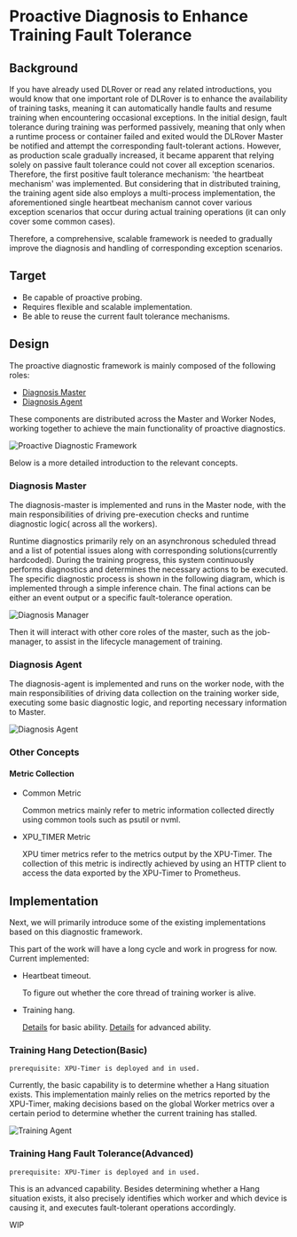 # Proactive Diagnosis to Enhance Training Fault Tolerance

## Background

If you have already used DLRover or read any related introductions, you would 
know that one important role of DLRover is to enhance the availability of 
training tasks, meaning it can automatically handle faults and resume training 
when encountering occasional exceptions. In the initial design, fault tolerance 
during training was performed passively, meaning that only when a runtime 
process or container failed and exited would the DLRover Master be notified and 
attempt the corresponding fault-tolerant actions. However, as production scale 
gradually increased, it became apparent that relying solely on passive fault 
tolerance could not cover all exception scenarios. Therefore, the first 
positive fault tolerance mechanism: 'the heartbeat mechanism' was implemented. 
But considering that in distributed training, the training agent side also 
employs a multi-process implementation, the aforementioned single heartbeat 
mechanism cannot cover various exception scenarios that occur during actual 
training operations (it can only cover some common cases).

Therefore, a comprehensive, scalable framework is needed to gradually improve 
the diagnosis and handling of corresponding exception scenarios.

## Target

- Be capable of proactive probing.
- Requires flexible and scalable implementation.
- Be able to reuse the current fault tolerance mechanisms.

## Design

The proactive diagnostic framework is mainly composed of the following roles:
- [Diagnosis Master](#Diagnosis-Master)
- [Diagnosis Agent](#Diagnosis-Agent)

These components are distributed across the Master and Worker Nodes, 
working together to achieve the main functionality of proactive diagnostics.

<img src="../figures/diagnosis_arc.png" alt="Proactive Diagnostic Framework">

Below is a more detailed introduction to the relevant concepts.

### Diagnosis Master
The diagnosis-master is implemented and runs in the Master node, with the main 
responsibilities of driving pre-execution checks and runtime diagnostic logic(
across all the workers).

Runtime diagnostics primarily rely on an asynchronous scheduled thread and a 
list of potential issues along with corresponding solutions(currently hardcoded). 
During the training progress, this system continuously performs diagnostics and 
determines the necessary actions to be executed. The specific diagnostic process 
is shown in the following diagram, which is implemented through a simple inference chain. 
The final actions can be either an event output or a specific fault-tolerance operation.

<img src="../figures/diagnosis_manager_arc.png" alt="Diagnosis Manager">

Then it will interact with other core roles of the master, such as the 
job-manager, to assist in the lifecycle management of training.

### Diagnosis Agent
The diagnosis-agent is implemented and runs on the worker node, with the main 
responsibilities of driving data collection on the training worker side, 
executing some basic diagnostic logic, and reporting necessary information to 
Master.

<img src="../figures/diagnosis_agent_arc.png" alt="Diagnosis Agent">

### Other Concepts
#### Metric Collection

- Common Metric

  
    Common metrics mainly refer to metric information collected directly using 
    common tools such as psutil or nvml.

- XPU_TIMER Metric
    

    XPU timer metrics refer to the metrics output by the XPU-Timer. 
    The collection of this metric is indirectly achieved by using an HTTP 
    client to access the data exported by the XPU-Timer to Prometheus.


## Implementation
Next, we will primarily introduce some of the existing implementations based on 
this diagnostic framework. 

This part of the work will have a long cycle and work in progress for now.
Current implemented:
- Heartbeat timeout. 

    To figure out whether the core thread of training worker is alive.

- Training hang. 

    [Details](#training-hang-detectionbasic) for basic ability.
    [Details](#training-hang-fault-toleranceadvanced) for advanced ability.

### Training Hang Detection(Basic)

```
prerequisite: XPU-Timer is deployed and in used.
```

Currently, the basic capability is to determine whether a Hang situation exists. 
This implementation mainly relies on the metrics reported by the XPU-Timer, 
making decisions based on the global Worker metrics over a certain period to 
determine whether the current training has stalled.

<img src="../figures/training_hang_detection.png" alt="Training Agent">

### Training Hang Fault Tolerance(Advanced)

```
prerequisite: XPU-Timer is deployed and in used.
```

This is an advanced capability. Besides determining whether a Hang situation 
exists, it also precisely identifies which worker and which device is causing 
it, and executes fault-tolerant operations accordingly.

WIP
